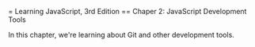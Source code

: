 = Learning JavaScript, 3rd Edition
== Chaper 2: JavaScript Development Tools

In this chapter, we're learning about Git and other
development tools.
